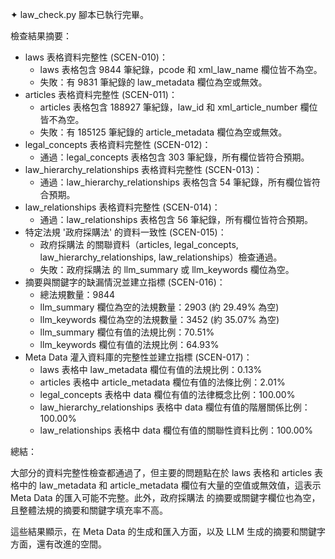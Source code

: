✦ law_check.py 腳本已執行完畢。

  檢查結果摘要：


   * laws 表格資料完整性 (SCEN-010)：
       * laws 表格包含 9844 筆紀錄，pcode 和 xml_law_name 欄位皆不為空。
       * 失敗：有 9831 筆紀錄的 law_metadata 欄位為空或無效。
   * articles 表格資料完整性 (SCEN-011)：
       * articles 表格包含 188927 筆紀錄，law_id 和 xml_article_number 欄位皆不為空。
       * 失敗：有 185125 筆紀錄的 article_metadata 欄位為空或無效。
   * legal_concepts 表格資料完整性 (SCEN-012)：
       * 通過：legal_concepts 表格包含 303 筆紀錄，所有欄位皆符合預期。
   * law_hierarchy_relationships 表格資料完整性 (SCEN-013)：
       * 通過：law_hierarchy_relationships 表格包含 54 筆紀錄，所有欄位皆符合預期。
   * law_relationships 表格資料完整性 (SCEN-014)：
       * 通過：law_relationships 表格包含 56 筆紀錄，所有欄位皆符合預期。
   * 特定法規 '政府採購法' 的資料一致性 (SCEN-015)：
       * 政府採購法 的關聯資料（articles, legal_concepts, law_hierarchy_relationships, law_relationships）檢查通過。
       * 失敗：政府採購法 的 llm_summary 或 llm_keywords 欄位為空。
   * 摘要與關鍵字的缺漏情況並建立指標 (SCEN-016)：
       * 總法規數量：9844
       * llm_summary 欄位為空的法規數量：2903 (約 29.49% 為空)
       * llm_keywords 欄位為空的法規數量：3452 (約 35.07% 為空)
       * llm_summary 欄位有值的法規比例：70.51%
       * llm_keywords 欄位有值的法規比例：64.93%
   * Meta Data 灌入資料庫的完整性並建立指標 (SCEN-017)：
       * laws 表格中 law_metadata 欄位有值的法規比例：0.13%
       * articles 表格中 article_metadata 欄位有值的法條比例：2.01%
       * legal_concepts 表格中 data 欄位有值的法律概念比例：100.00%
       * law_hierarchy_relationships 表格中 data 欄位有值的階層關係比例：100.00%
       * law_relationships 表格中 data 欄位有值的關聯性資料比例：100.00%

  總結：


  大部分的資料完整性檢查都通過了，但主要的問題點在於 laws 表格和 articles 表格中的 law_metadata 和 article_metadata
  欄位有大量的空值或無效值，這表示 Meta Data 的匯入可能不完整。此外，政府採購法
  的摘要或關鍵字欄位也為空，且整體法規的摘要和關鍵字填充率不高。


  這些結果顯示，在 Meta Data 的生成和匯入方面，以及 LLM 生成的摘要和關鍵字方面，還有改進的空間。